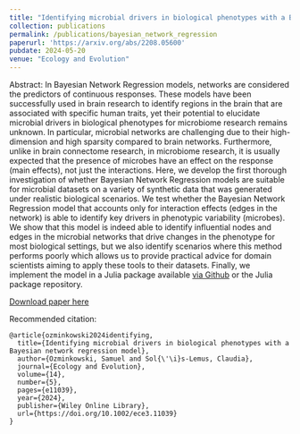 ```yaml
---
title: "Identifying microbial drivers in biological phenotypes with a Bayesian Network Regression model"
collection: publications
permalink: /publications/bayesian_network_regression
paperurl: 'https://arxiv.org/abs/2208.05600'
pubdate: 2024-05-20
venue: "Ecology and Evolution"
---
```


Abstract: In Bayesian Network Regression models, networks are considered the predictors of continuous responses. These models have been successfully used in brain research to identify regions in the brain that are associated with specific human traits, yet their potential to elucidate microbial drivers in biological phenotypes for microbiome research remains unknown. In particular, microbial networks are challenging due to their high-dimension and high sparsity compared to brain networks. Furthermore, unlike in brain connectome research, in microbiome research, it is usually expected that the presence of microbes have an effect on the response (main effects), not just the interactions. Here, we develop the first thorough investigation of whether Bayesian Network Regression models are suitable for microbial datasets on a variety of synthetic data that was generated under realistic biological scenarios. We test whether the Bayesian Network Regression model that accounts only for interaction effects (edges in the network) is able to identify key drivers in phenotypic variability (microbes). We show that this model is indeed able to identify influential nodes and edges in the microbial networks that drive changes in the phenotype for most biological settings, but we also identify scenarios where this method performs poorly which allows us to provide practical advice for domain scientists aiming to apply these tools to their datasets. Finally, we implement the model in a Julia package available [via Github](https://github.com/solislemuslab/BayesianNetworkRegression.jl) or the Julia package repository.

[Download paper here](https://doi.org/10.1002/ece3.11039)

Recommended citation: 

```
@article{ozminkowski2024identifying,
  title={Identifying microbial drivers in biological phenotypes with a Bayesian network regression model},
  author={Ozminkowski, Samuel and Sol{\'\i}s-Lemus, Claudia},
  journal={Ecology and Evolution},
  volume={14},
  number={5},
  pages={e11039},
  year={2024},
  publisher={Wiley Online Library},
  url={https://doi.org/10.1002/ece3.11039}
}
```